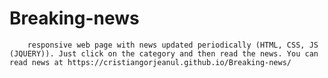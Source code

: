 # Breaking-news
        responsive web page with news updated periodically (HTML, CSS, JS (JQUERY)). Just click on the category and then read the news. You can read news at https://cristiangorjeanul.github.io/Breaking-news/
                                                                                              
